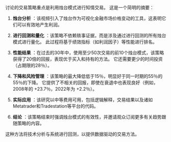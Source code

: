 讨论的交易策略重点是利用烛台模式进行知情交易。 这是一个简明的摘要：

1. **烛台分析** ：该视频引入了烛台作为可视化金融市场价格变动的工具，这表明它们可以有效地产生利润。

2. **进行回测和量化** ：该策略不依赖轶事证据，而是涉及通过进行回测的所有烛台模式进行量化。 此过程将基于绩效指标（如利润因子）等性能进行排名。

3. **性能结果** ：在过去的30年中，使用至少50次交易的前10个烛台模式，该策略获得了20倍的回报，表现优于买入和持有的方法。 它还需要更少的时间投资（占期限的28％）。

4. **下降和风险管理** ：该策略的最大降低低于15％，明显好于同一时期的55％的55％的下降。 它提供了不相关的回报，即使在衰退中也表现良好（例如，2008年的 +23.7％，2022年为 +2.2％）。

5. **实际应用** ：该研究以中等费用可用，包括逻辑解释，交易结果以及诸如Metatrader和Tradestation等平台的代码。

6. **结论** ：该策略结束时强调烛台模式的有效性，并邀请观众订阅更多有关趋势跟随策略的内容。

这种方法将技术分析与系统进行回测，以提供数据驱动的交易方法。